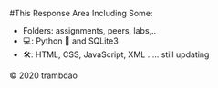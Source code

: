 #This Response Area Including Some:

  - Folders: assignments, peers, labs,..
  - 💻: Python 🐍 and SQLite3
  - 🛠: HTML, CSS, JavaScript, XML
  ..... still updating

&copy; 2020 trambdao
